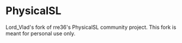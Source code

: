# PhysicalSL
 Lord_Vlad's fork of rre36's PhysicalSL community project.
 This fork is meant for personal use only.
